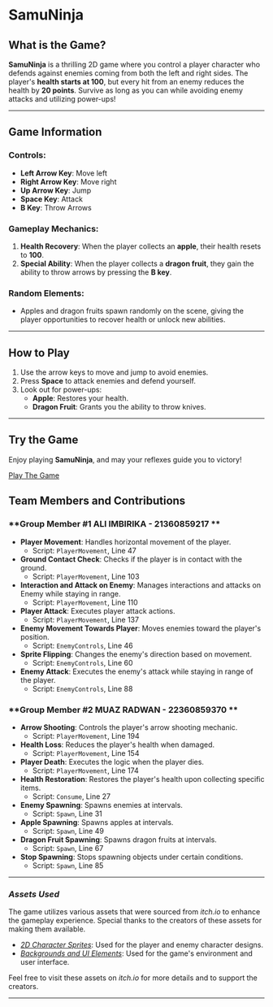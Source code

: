 # SamuNinja

## What is the Game?

**SamuNinja** is a thrilling 2D game where you control a player character who defends against enemies coming from both the left and right sides. The player's **health starts at 100**, but every hit from an enemy reduces the health by **20 points**. Survive as long as you can while avoiding enemy attacks and utilizing power-ups!

---

## Game Information

### **Controls**:
- **Left Arrow Key**: Move left
- **Right Arrow Key**: Move right
- **Up Arrow Key**: Jump
- **Space Key**: Attack
- **B Key**: Throw Arrows

### **Gameplay Mechanics**:
1. **Health Recovery**: When the player collects an **apple**, their health resets to **100**.
2. **Special Ability**: When the player collects a **dragon fruit**, they gain the ability to throw arrows by pressing the **B key**.

### **Random Elements**:
- Apples and dragon fruits spawn randomly on the scene, giving the player opportunities to recover health or unlock new abilities.

---

## How to Play
1. Use the arrow keys to move and jump to avoid enemies.
2. Press **Space** to attack enemies and defend yourself.
3. Look out for power-ups:
   - **Apple**: Restores your health.
   - **Dragon Fruit**: Grants you the ability to throw knives.

---
## Try the Game
Enjoy playing **SamuNinja**, and may your reflexes guide you to victory!

<a href="https://imbirika.itch.io/samuninja" target="_blank">Play The Game</a>



## Team Members and Contributions

### **Group Member #1 ALI IMBIRIKA - 21360859217 **
- **Player Movement**: Handles horizontal movement of the player.  
  - Script: `PlayerMovement`, Line 47
- **Ground Contact Check**: Checks if the player is in contact with the ground.  
  - Script: `PlayerMovement`, Line 103
- **Interaction and Attack on Enemy**: Manages interactions and attacks on Enemy while staying in range.  
  - Script: `PlayerMovement`, Line 110
- **Player Attack**: Executes player attack actions.  
  - Script: `PlayerMovement`, Line 137
- **Enemy Movement Towards Player**: Moves enemies toward the player's position.  
  - Script: `EnemyControls`, Line 46
- **Sprite Flipping**: Changes the enemy's direction based on movement.  
  - Script: `EnemyControls`, Line 60
- **Enemy Attack**: Executes the enemy's attack while staying in range of the player.  
  - Script: `EnemyControls`, Line 88

### **Group Member #2 MUAZ RADWAN - 22360859370 **
- **Arrow Shooting**: Controls the player's arrow shooting mechanic.  
  - Script: `PlayerMovement`, Line 194
- **Health Loss**: Reduces the player's health when damaged.  
  - Script: `PlayerMovement`, Line 154
- **Player Death**: Executes the logic when the player dies.  
  - Script: `PlayerMovement`, Line 174
- **Health Restoration**: Restores the player's health upon collecting specific items.  
  - Script: `Consume`, Line 27
- **Enemy Spawning**: Spawns enemies at intervals. 
  - Script: `Spawn`, Line 31
- **Apple Spawning**: Spawns apples at intervals.  
  - Script: `Spawn`, Line 49
- **Dragon Fruit Spawning**: Spawns dragon fruits at intervals.  
  - Script: `Spawn`, Line 67
- **Stop Spawning**: Stops spawning objects under certain conditions.  
  - Script: `Spawn`, Line 85

---

### *Assets Used*
The game utilizes various assets that were sourced from *itch.io* to enhance the gameplay experience. Special thanks to the creators of these assets for making them available.

- *[2D Character Sprites](https://itch.io)*: Used for the player and enemy character designs.
- *[Backgrounds and UI Elements](https://itch.io)*: Used for the game's environment and user interface.

Feel free to visit these assets on *itch.io* for more details and to support the creators.

---
